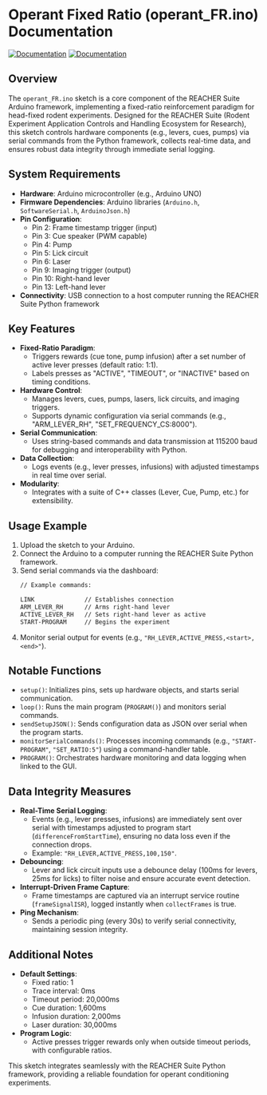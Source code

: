 # Operant Fixed Ratio (operant_FR.ino) Documentation

[![Documentation](https://img.shields.io/badge/Documentation-grey?style=for-the-badge)](https://otis-lab-musc.github.io/REACHER-Operant-FR/) [![Documentation](https://img.shields.io/badge/Download-blue?style=for-the-badge)](https://github.com/Otis-Lab-MUSC/REACHER-Operant-FR/releases/download/v1.0.1/operant_FR.zip) 

## Overview

The `operant_FR.ino` sketch is a core component of the REACHER Suite Arduino framework, implementing a fixed-ratio reinforcement paradigm for head-fixed rodent experiments. Designed for the REACHER Suite (Rodent Experiment Application Controls and Handling Ecosystem for Research), this sketch controls hardware components (e.g., levers, cues, pumps) via serial commands from the Python framework, collects real-time data, and ensures robust data integrity through immediate serial logging.

## System Requirements

- **Hardware**: Arduino microcontroller (e.g., Arduino UNO)
- **Firmware Dependencies**: Arduino libraries (`Arduino.h`, `SoftwareSerial.h`, `ArduinoJson.h`)
- **Pin Configuration**:
  - Pin 2: Frame timestamp trigger (input)
  - Pin 3: Cue speaker (PWM capable)
  - Pin 4: Pump
  - Pin 5: Lick circuit
  - Pin 6: Laser
  - Pin 9: Imaging trigger (output)
  - Pin 10: Right-hand lever
  - Pin 13: Left-hand lever
- **Connectivity**: USB connection to a host computer running the REACHER Suite Python framework

## Key Features

- **Fixed-Ratio Paradigm**:
    - Triggers rewards (cue tone, pump infusion) after a set number of active lever presses (default ratio: 1:1).
    - Labels presses as "ACTIVE", "TIMEOUT", or "INACTIVE" based on timing conditions.
- **Hardware Control**:
    - Manages levers, cues, pumps, lasers, lick circuits, and imaging triggers.
    - Supports dynamic configuration via serial commands (e.g., "ARM_LEVER_RH", "SET_FREQUENCY_CS:8000").
- **Serial Communication**:
    - Uses string-based commands and data transmission at 115200 baud for debugging and interoperability with Python.
- **Data Collection**:
    - Logs events (e.g., lever presses, infusions) with adjusted timestamps in real time over serial.
- **Modularity**:
    - Integrates with a suite of C++ classes (Lever, Cue, Pump, etc.) for extensibility.

## Usage Example

1. Upload the sketch to your Arduino.
2. Connect the Arduino to a computer running the REACHER Suite Python framework.
3. Send serial commands via the dashboard:
    ```bash
    // Example commands:
    
    LINK              // Establishes connection
    ARM_LEVER_RH      // Arms right-hand lever
    ACTIVE_LEVER_RH   // Sets right-hand lever as active
    START-PROGRAM     // Begins the experiment
    ```
4. Monitor serial output for events (e.g., `"RH_LEVER,ACTIVE_PRESS,<start>,<end>"`).

## Notable Functions

- `setup()`: Initializes pins, sets up hardware objects, and starts serial communication.
- `loop()`: Runs the main program (`PROGRAM()`) and monitors serial commands.
- `sendSetupJSON()`: Sends configuration data as JSON over serial when the program starts.
- `monitorSerialCommands()`: Processes incoming commands (e.g., `"START-PROGRAM"`, `"SET_RATIO:5"`) using a command-handler table.
- `PROGRAM()`: Orchestrates hardware monitoring and data logging when linked to the GUI.

## Data Integrity Measures

- **Real-Time Serial Logging**:
    - Events (e.g., lever presses, infusions) are immediately sent over serial with timestamps adjusted to program start (`differenceFromStartTime`), ensuring no data loss even if the connection drops.
    - Example: `"RH_LEVER,ACTIVE_PRESS,100,150"`.
- **Debouncing**:
    - Lever and lick circuit inputs use a debounce delay (100ms for levers, 25ms for licks) to filter noise and ensure accurate event detection.
- **Interrupt-Driven Frame Capture**:
    - Frame timestamps are captured via an interrupt service routine (`frameSignalISR`), logged instantly when `collectFrames` is true.
- **Ping Mechanism**:
    - Sends a periodic ping (every 30s) to verify serial connectivity, maintaining session integrity.

## Additional Notes

- **Default Settings**:
    - Fixed ratio: 1
    - Trace interval: 0ms
    - Timeout period: 20,000ms
    - Cue duration: 1,600ms
    - Infusion duration: 2,000ms
    - Laser duration: 30,000ms
- **Program Logic**:
    - Active presses trigger rewards only when outside timeout periods, with configurable ratios.

This sketch integrates seamlessly with the REACHER Suite Python framework, providing a reliable foundation for operant conditioning experiments.




